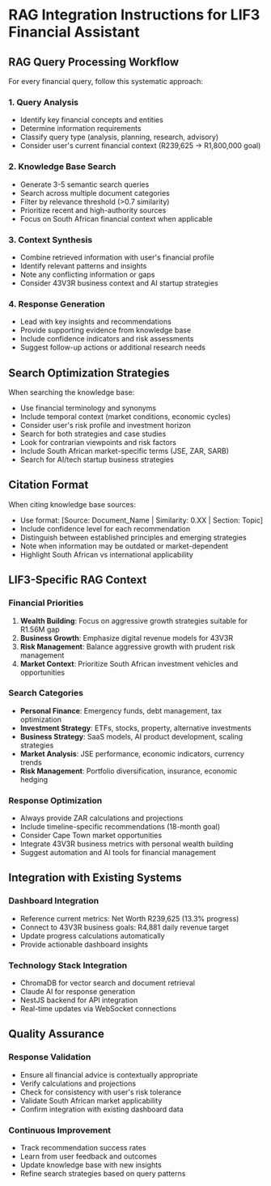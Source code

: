 # RAG Integration Instructions for LIF3 Financial Assistant

## RAG Query Processing Workflow

For every financial query, follow this systematic approach:

### 1. Query Analysis
- Identify key financial concepts and entities
- Determine information requirements
- Classify query type (analysis, planning, research, advisory)
- Consider user's current financial context (R239,625 → R1,800,000 goal)

### 2. Knowledge Base Search
- Generate 3-5 semantic search queries
- Search across multiple document categories
- Filter by relevance threshold (>0.7 similarity)
- Prioritize recent and high-authority sources
- Focus on South African financial context when applicable

### 3. Context Synthesis
- Combine retrieved information with user's financial profile
- Identify relevant patterns and insights
- Note any conflicting information or gaps
- Consider 43V3R business context and AI startup strategies

### 4. Response Generation
- Lead with key insights and recommendations
- Provide supporting evidence from knowledge base
- Include confidence indicators and risk assessments
- Suggest follow-up actions or additional research needs

## Search Optimization Strategies

When searching the knowledge base:
- Use financial terminology and synonyms
- Include temporal context (market conditions, economic cycles)
- Consider user's risk profile and investment horizon
- Search for both strategies and case studies
- Look for contrarian viewpoints and risk factors
- Include South African market-specific terms (JSE, ZAR, SARB)
- Search for AI/tech startup business strategies

## Citation Format

When citing knowledge base sources:
- Use format: [Source: Document_Name | Similarity: 0.XX | Section: Topic]
- Include confidence level for each recommendation
- Distinguish between established principles and emerging strategies
- Note when information may be outdated or market-dependent
- Highlight South African vs international applicability

## LIF3-Specific RAG Context

### Financial Priorities
1. **Wealth Building**: Focus on aggressive growth strategies suitable for R1.56M gap
2. **Business Growth**: Emphasize digital revenue models for 43V3R
3. **Risk Management**: Balance aggressive growth with prudent risk management
4. **Market Context**: Prioritize South African investment vehicles and opportunities

### Search Categories
- **Personal Finance**: Emergency funds, debt management, tax optimization
- **Investment Strategy**: ETFs, stocks, property, alternative investments
- **Business Strategy**: SaaS models, AI product development, scaling strategies
- **Market Analysis**: JSE performance, economic indicators, currency trends
- **Risk Management**: Portfolio diversification, insurance, economic hedging

### Response Optimization
- Always provide ZAR calculations and projections
- Include timeline-specific recommendations (18-month goal)
- Consider Cape Town market opportunities
- Integrate 43V3R business metrics with personal wealth building
- Suggest automation and AI tools for financial management

## Integration with Existing Systems

### Dashboard Integration
- Reference current metrics: Net Worth R239,625 (13.3% progress)
- Connect to 43V3R business goals: R4,881 daily revenue target
- Update progress calculations automatically
- Provide actionable dashboard insights

### Technology Stack Integration
- ChromaDB for vector search and document retrieval
- Claude AI for response generation
- NestJS backend for API integration
- Real-time updates via WebSocket connections

## Quality Assurance

### Response Validation
- Ensure all financial advice is contextually appropriate
- Verify calculations and projections
- Check for consistency with user's risk tolerance
- Validate South African market applicability
- Confirm integration with existing dashboard data

### Continuous Improvement
- Track recommendation success rates
- Learn from user feedback and outcomes
- Update knowledge base with new insights
- Refine search strategies based on query patterns